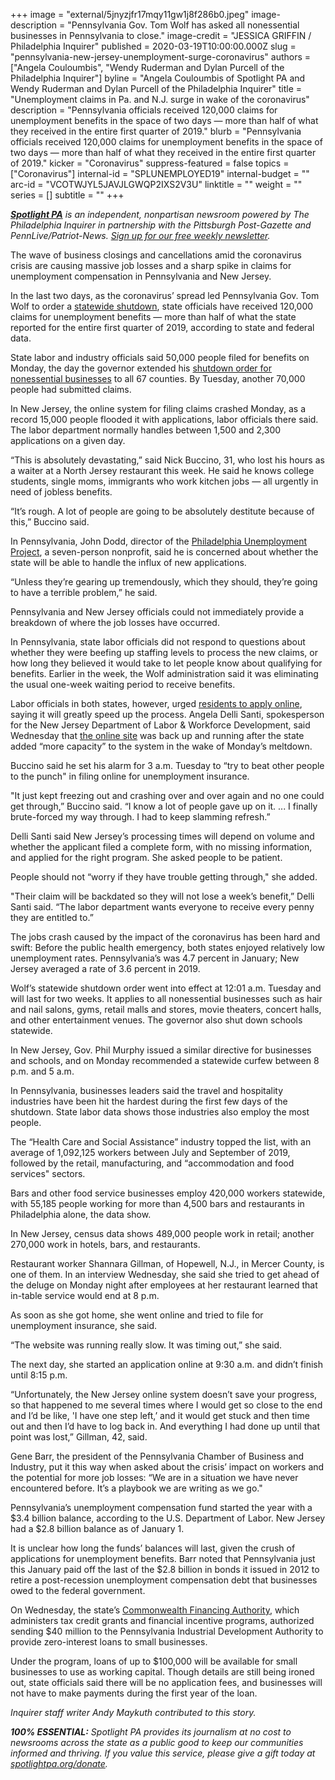 +++
image = "external/5jnyzjfr17mqy11gw1j8f286b0.jpeg"
image-description = "Pennsylvania Gov. Tom Wolf has asked all nonessential businesses in Pennsylvania to close."
image-credit = "JESSICA GRIFFIN / Philadelphia Inquirer"
published = 2020-03-19T10:00:00.000Z
slug = "pennsylvania-new-jersey-unemployment-surge-coronavirus"
authors = ["Angela Couloumbis", "Wendy Ruderman and Dylan Purcell of the Philadelphia Inquirer"]
byline = "Angela Couloumbis of Spotlight PA and Wendy Ruderman and Dylan Purcell of the Philadelphia Inquirer"
title = "Unemployment claims in Pa. and N.J. surge in wake of the coronavirus"
description = "Pennsylvania officials received 120,000 claims for unemployment benefits in the space of two days — more than half of what they received in the entire first quarter of 2019."
blurb = "Pennsylvania officials received 120,000 claims for unemployment benefits in the space of two days — more than half of what they received in the entire first quarter of 2019."
kicker = "Coronavirus"
suppress-featured = false
topics = ["Coronavirus"]
internal-id = "SPLUNEMPLOYED19"
internal-budget = ""
arc-id = "VCOTWJYL5JAVJLGWQP2IXS2V3U"
linktitle = ""
weight = ""
series = []
subtitle = ""
+++

<a href="https://www.spotlightpa.org/"><i><b>Spotlight PA</b></i></a><i> is an independent, nonpartisan newsroom powered by The Philadelphia Inquirer in partnership with the Pittsburgh Post-Gazette and PennLive/Patriot-News. </i><a href="https://www.spotlightpa.org/newsletters"><i>Sign up for our free weekly newsletter</i></a><i>.</i>

The wave of business closings and cancellations amid the coronavirus crisis are causing massive job losses and a sharp spike in claims for unemployment compensation in Pennsylvania and New Jersey.

In the last two days, as the coronavirus’ spread led Pennsylvania Gov. Tom Wolf to order a <a href="https://www.spotlightpa.org/news/2020/03/pennsylvania-coronavirus-statewide-shutdown-tom-wolf-governor/" target=_blank>statewide shutdown</a>, state officials have received 120,000 claims for unemployment benefits — more than half of what the state reported for the entire first quarter of 2019, according to state and federal data.

State labor and industry officials said 50,000 people filed for benefits on Monday, the day the governor extended his <a href="https://www.spotlightpa.org/news/2020/03/updated-everything-you-need-to-know-about-the-pennsylvania-coronavirus-shutdown/" target="_blank">shutdown order for nonessential businesses</a> to all 67 counties. By Tuesday, another 70,000 people had submitted claims.

In New Jersey, the online system for filing claims crashed Monday, as a record 15,000 people flooded it with applications, labor officials there said. The labor department normally handles between 1,500 and 2,300 applications on a given day.

“This is absolutely devastating,” said Nick Buccino, 31, who lost his hours as a waiter at a North Jersey restaurant this week. He said he knows college students, single moms, immigrants who work kitchen jobs — all urgently in need of jobless benefits.

“It’s rough. A lot of people are going to be absolutely destitute because of this,” Buccino said.

<script src="https://www.spotlightpa.org/embed.js" async></script><div data-spl-embed-version="1" data-spl-src="https://www.spotlightpa.org/embeds/donate/"></div>

In Pennsylvania, John Dodd, director of the <a href="https://philaup.org/web/" target=_blank>Philadelphia Unemployment Project</a>, a seven-person nonprofit, said he is concerned about whether the state will be able to handle the influx of new applications.

“Unless they’re gearing up tremendously, which they should, they’re going to have a terrible problem,” he said.

Pennsylvania and New Jersey officials could not immediately provide a breakdown of where the job losses have occurred.

In Pennsylvania, state labor officials did not respond to questions about whether they were beefing up staffing levels to process the new claims, or how long they believed it would take to let people know about qualifying for benefits. Earlier in the week, the Wolf administration said it was eliminating the usual one-week waiting period to receive benefits.

Labor officials in both states, however, urged <a href="https://www.uc.pa.gov/unemployment-benefits/file/Pages/File%20an%20Initial%20Claim.aspx" target=_blank>residents to apply online</a>, saying it will greatly speed up the process. Angela Delli Santi, spokesperson for the New Jersey Department of Labor &amp; Workforce Development, said Wednesday that <a href="https://myunemployment.nj.gov/before/about/howtoapply/applyonline.shtml" target=_blank>the online site</a> was back up and running after the state added “more capacity” to the system in the wake of Monday’s meltdown.

Buccino said he set his alarm for 3 a.m. Tuesday to “try to beat other people to the punch" in filing online for unemployment insurance.

"It just kept freezing out and crashing over and over again and no one could get through,” Buccino said. “I know a lot of people gave up on it. ... I finally brute-forced my way through. I had to keep slamming refresh.”

Delli Santi said New Jersey’s processing times will depend on volume and whether the applicant filed a complete form, with no missing information, and applied for the right program. She asked people to be patient.

People should not “worry if they have trouble getting through," she added. 

"Their claim will be backdated so they will not lose a week’s benefit,” Delli Santi said. “The labor department wants everyone to receive every penny they are entitled to.”

The jobs crash caused by the impact of the coronavirus has been hard and swift: Before the public health emergency, both states enjoyed relatively low unemployment rates. Pennsylvania’s was 4.7 percent in January; New Jersey averaged a rate of 3.6 percent in 2019.

<script src="https://www.spotlightpa.org/embed.js" async></script><div data-spl-embed-version="1" data-spl-src="https://www.spotlightpa.org/embeds/newsletter/"></div>


Wolf’s statewide shutdown order went into effect at 12:01 a.m. Tuesday and will last for two weeks. It applies to all nonessential businesses such as hair and nail salons, gyms, retail malls and stores, movie theaters, concert halls, and other entertainment venues. The governor also shut down schools statewide.

In New Jersey, Gov. Phil Murphy issued a similar directive for businesses and schools, and on Monday recommended a statewide curfew between 8 p.m. and 5 a.m.

In Pennsylvania, businesses leaders said the travel and hospitality industries have been hit the hardest during the first few days of the shutdown. State labor data shows those industries also employ the most people.

The “Health Care and Social Assistance” industry topped the list, with an average of 1,092,125 workers between July and September of 2019, followed by the retail, manufacturing, and “accommodation and food services" sectors.

Bars and other food service businesses employ 420,000 workers statewide, with 55,185 people working for more than 4,500 bars and restaurants in Philadelphia alone, the data show.

In New Jersey, census data shows 489,000 people work in retail; another 270,000 work in hotels, bars, and restaurants.

Restaurant worker Shannara Gillman, of Hopewell, N.J., in Mercer County, is one of them. In an interview Wednesday, she said she tried to get ahead of the deluge on Monday night after employees at her restaurant learned that in-table service would end at 8 p.m.

As soon as she got home, she went online and tried to file for unemployment insurance, she said.

“The website was running really slow. It was timing out,” she said.

The next day, she started an application online at 9:30 a.m. and didn’t finish until 8:15 p.m.

“Unfortunately, the New Jersey online system doesn’t save your progress, so that happened to me several times where I would get so close to the end and I’d be like, 'I have one step left,’ and it would get stuck and then time out and then I’d have to log back in. And everything I had done up until that point was lost,” Gillman, 42, said.

Gene Barr, the president of the Pennsylvania Chamber of Business and Industry, put it this way when asked about the crisis’ impact on workers and the potential for more job losses: “We are in a situation we have never encountered before. It’s a playbook we are writing as we go."

Pennsylvania’s unemployment compensation fund started the year with a $3.4 billion balance, according to the U.S. Department of Labor. New Jersey had a $2.8 billion balance as of January 1.

It is unclear how long the funds’ balances will last, given the crush of applications for unemployment benefits. Barr noted that Pennsylvania just this January paid off the last of the $2.8 billion in bonds it issued in 2012 to retire a post-recession unemployment compensation debt that businesses owed to the federal government.

On Wednesday, the state’s <a href="https://dced.pa.gov/programs-funding/commonwealth-financing-authority-cfa/" target="_blank">Commonwealth Financing Authority</a>, which administers tax credit grants and financial incentive programs, authorized sending $40 million to the Pennsylvania Industrial Development Authority to provide zero-interest loans to small businesses.

Under the program, loans of up to $100,000 will be available for small businesses to use as working capital. Though details are still being ironed out, state officials said there will be no application fees, and businesses will not have to make payments during the first year of the loan.

<i>Inquirer staff writer Andy Maykuth contributed to this story.</i>

<i><b>100% ESSENTIAL:</b></i><i> Spotlight PA provides its journalism at no cost to newsrooms across the state as a public good to keep our communities informed and thriving. If you value this service, please give a gift today at </i><a href="https://www.spotlightpa.org/donate"><i>spotlightpa.org/donate</i></a><i>.</i>

<script src="https://www.spotlightpa.org/embed.js" async></script><div data-spl-embed-version="1" data-spl-src="https://www.spotlightpa.org/embeds/tips/?tip_text=Do%20you%20have%20a%20tip%20about%20%3Cb%3Ehow%20Pa.'s%20government%20is%20responding%20to%20the%20coronavirus%3C%2Fb%3E%3F%20Tell%20us."></div>
